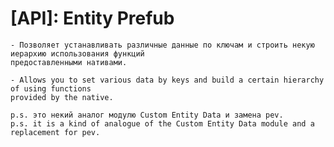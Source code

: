 # [API]: Entity Prefub

	
	- Позволяет устанавливать различные данные по ключам и строить некую иерархию использования функций
	предоставленными нативами.

	- Allows you to set various data by keys and build a certain hierarchy of using functions
	provided by the native.
	
	p.s. это некий аналог модулю Custom Entity Data и замена pev.
	p.s. it is a kind of analogue of the Custom Entity Data module and a replacement for pev.
